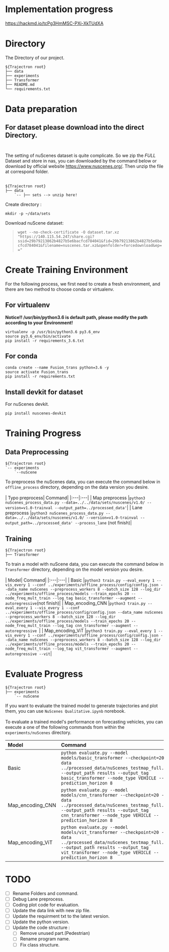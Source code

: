 # Implementation progress
https://hackmd.io/tcPg3HmMSC-PXi-XkTUdXA
# Directory
The Directory of our project.

    ${Trajectron root}
    ├── data
    ├── experiments
    ├── Transformer
    ├── README.md
    └── requirements.txt

# Data preparation

## For dataset please download into the direct Directory.<br></br>
The setting of nuScenes dataset is quite complicate. So we zip the *FULL* Dataset and store in nas, you can downloaded by the command below or download by official website https://www.nuscenes.org/. Then unzip the file at correspond folder.<br></br>

    ${Trajectron root}
    ├── data
        `-- ├── sets --> unzip here!
Create directory :

    mkdir -p ~/data/sets
    
Download nuScene dataset:

> ```wget --no-check-certificate -O dataset.tar.xz "https://140.115.54.247/share.cgi?ssid=29b79213862b4827b5e6bacfcd784041&fid=29b79213862b4827b5e6bacfcd784041&filename=nuscenes.tar.xz&openfolder=forcedownload&ep=="```
    
# Create Training Environment

For the following process, we first need to create a fresh environment, and there are two method to choose conda or virtualenv.

## For virtualenv
**Notice!! /usr/bin/python3.6 is default path, please modify the path according to your Environment!**

    virtualenv -p /usr/bin/python3.6 py3.6_env 
    source py3.6_env/bin/activate
    pip install -r requirements_3.6.txt
    
## For conda

    conda create --name Fusion_trans python=3.6 -y
    source activate Fusion_trans
    pip install -r requirements.txt
    
## Install devkit for dataset

For nuScenes devkit.
    
    pip install nuscenes-devkit

# Training Progress


## Data Preprocessing

    ${Trajectron root}
    `-- experiments
        `--nuScene
        
To preprocess the nuScenes data, you can execute the command below in `offline_process` directory, depending on the data version you desire.<br></br>
| Typo preprocess| Command|
|:---|:---|
| Map preprocess |```python3 nuScenes_process_data.py --data=../../data/sets/nuscenes/v1.0/ --version=v1.0-trainval --output_path=../processed_data'```|
| Lane preprocess |```python3 nuScenes_process_data.py --data=../../data/sets/nuscenes/v1.0/ --version=v1.0-trainval --output_path=../processed_data' --process_lane``` (not finish)|

## Training

    ${Trajectron root}
    ├── Transformer

To train a model with nuScene data, you can execute the command below in `Transformer` directory, depending on the model version you desire.<br></br>
| Model| Command|
|:---|:---|
| Basic |```python3 train.py --eval_every 1 --vis_every 1 --conf ../experiments/offline_process/config/config.json --data_name nuScenes --preprocess_workers 8 --batch_size 128 --log_dir ../experiments/offline_process/models --train_epochs 20 --node_freq_mult_train --log_tag basic_transformer --augment --autoregressive```(not finish)|
| Map_encoding_CNN |```python3 train.py --eval_every 1 --vis_every 1 --conf ../experiments/offline_process/config/config.json --data_name nuScenes --preprocess_workers 8 --batch_size 128 --log_dir ../experiments/offline_process/models --train_epochs 20 --node_freq_mult_train --log_tag cnn_transformer --augment --autoregressive ```|
| Map_encoding_ViT |```python3 train.py --eval_every 1 --vis_every 1 --conf ../experiments/offline_process/config/config.json --data_name nuScenes --preprocess_workers 8 --batch_size 128 --log_dir ../experiments/offline_process/models --train_epochs 20 --node_freq_mult_train --log_tag vit_transformer --augment --autoregressive --vit```|

# Evaluate Progress
    
    ${Trajectron root}
    ├── experiments
        `-- nuScene
        
If you want to evaluate the trained model to generate trajectories and plot them, you can use `NuScenes Qualitative.ipynb` norebook.<br></br>
To evaluate a trained model's performance on forecasting vehicles, you can execute a one of the following commands from within the `experiments/nuScenes` directory.
    
| Model| Command|
|:---|:---|
| Basic |```python evaluate.py --model models/basic_transformer --checkpoint=20 --data ../processed_data/nuScenes_testmap_full.pkl --output_path results --output_tag basic_transformer --node_type VEHICLE --prediction_horizon 8```|
| Map_encoding_CNN |```python evaluate.py --model models/cnn_transformer --checkpoint=20 --data ../processed_data/nuScenes_testmap_full.pkl --output_path results --output_tag cnn_transformer --node_type VEHICLE --prediction_horizon 8```|
| Map_encoding_ViT |```python evaluate.py --model models/vit_transformer --checkpoint=20 --data ../processed_data/nuScenes_testmap_full.pkl --output_path results --output_tag vit_transformer --node_type VEHICLE --prediction_horizon 8```|

# TODO
- [ ] Rename Folders and command.
- [ ] Debug Lane preprocess.
- [ ] Coding plot code for evaluation.
- [ ] Update the data link with new zip file.
- [ ] Update the requirment txt to the latest version.
- [ ] Update the python version.
- [ ] Update the code structure : 
    - [ ] Remove unused part.(Pedestrian)
    - [ ] Rename program name.
    - [ ] Fix class structure.
